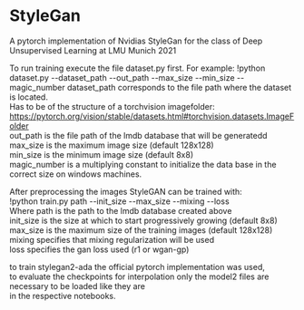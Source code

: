 # StyleGan
A pytorch implementation of Nvidias StyleGan for the class of Deep Unsupervised Learning at LMU Munich 2021

To run training execute the file dataset.py first. For example: 
!python dataset.py --dataset_path --out_path --max_size --min_size --magic_number
dataset_path corresponds to the file path where the dataset is located.  
Has to be of the structure of a torchvision imagefolder:  
https://pytorch.org/vision/stable/datasets.html#torchvision.datasets.ImageFolder  
out_path is the file path of the lmdb database that will be generatedd  
max_size is the maximum image size (default 128x128)   
min_size is the minimum image size (default 8x8)  
magic_number is a multiplying constant to initialize the data base in the correct size on windows machines.  

After preprocessing the images StyleGAN can be trained with:  
!python train.py path --init_size --max_size --mixing --loss  
Where path is the path to the lmdb database created above  
init_size is the size at which to start progressively growing (default 8x8)   
max_size is the maximum size of the training images (default 128x128)  
mixing specifies that mixing regularization will be used  
loss specifies the gan loss used (r1 or wgan-gp)  

to train stylegan2-ada the official pytorch implementation was used,  
to evaluate the checkpoints for interpolation only the model2 files are necessary to be loaded like they are  
in the respective notebooks.  
